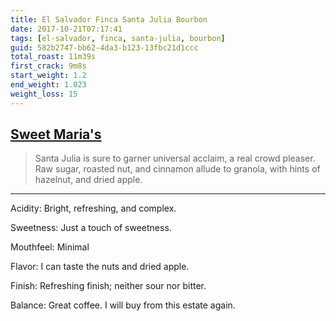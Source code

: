 ```yaml
---
title: El Salvador Finca Santa Julia Bourbon
date: 2017-10-21T07:17:41
tags: [el-salvador, finca, santa-julia, bourbon]
guid: 582b2747-bb62-4da3-b123-13fbc21d1ccc
total_roast: 11m39s
first_crack: 9m8s
start_weight: 1.2
end_weight: 1.023
weight_loss: 15
---
```


## [Sweet Maria's][sm]

> Santa Julia is sure to garner universal acclaim, a real crowd pleaser. Raw
> sugar, roasted nut, and cinnamon allude to granola, with hints of hazelnut, and
> dried apple.

---

Acidity: Bright, refreshing, and complex.

Sweetness: Just a touch of sweetness.

Mouthfeel: Minimal

Flavor: I can taste the nuts and dried apple.

Finish: Refreshing finish; neither sour nor bitter.

Balance: Great coffee.  I will buy from this estate again.

[sm]: https://www.sweetmarias.com/product/el-salvador-finca-santa-julia
